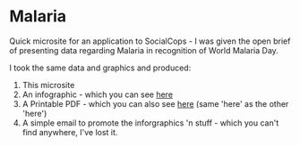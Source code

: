 # Malaria
Quick microsite for an application to SocialCops - I was given the open brief of presenting data regarding Malaria in recognition of World Malaria Day.

I took the same data and graphics and produced:
1. This microsite
2. An infographic - which you can see [here](https://tinyworld.xyz/work/projects/application-to-sc)
3. A Printable PDF - which you can also see [here](https://tinyworld.xyz/work/projects/application-to-sc) (same 'here' as the other 'here')
4. A simple email to promote the inforgraphics 'n stuff - which you can't find anywhere, I've lost it.
